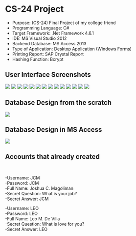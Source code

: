 # CS-24 Project

* Purpose: (CS-24) Final Project of my college friend
* Programming Language: C#
* Target Framework: .Net Framework 4.6.1
* IDE: MS Visual Studio 2012
* Backend Database: MS Access 2013
* Type of Application: Desktop Application (Windows Forms)  
* Printing Report: SAP Crystal Report
* Hashing Function: Bcrypt

<h2> User Interface Screenshots </h2> 
  <img src="SCREENSHOTS/PIC1.jpg">
  
  <img src="SCREENSHOTS/PIC2.jpg">
  
  <img src="SCREENSHOTS/PIC3.jpg">
  
  <img src="SCREENSHOTS/PIC4.jpg">
  
  <img src="SCREENSHOTS/PIC5.jpg">
  
  <img src="SCREENSHOTS/PIC6.jpg">
	
  <img src="SCREENSHOTS/PIC7.jpg">
	  
  <img src="SCREENSHOTS/PIC8.jpg">
				  
  <img src="SCREENSHOTS/PIC9.jpg">
  
  <img src="SCREENSHOTS/PIC10.jpg">
  
  <img src="SCREENSHOTS/PIC11.jpg">
  
  <img src="SCREENSHOTS/PIC12.jpg">
	
  <img src="SCREENSHOTS/PIC13.jpg">
	  
  <img src="SCREENSHOTS/PIC14.jpg">
  
<h2> Database Design from the scratch </h2> 
  <img src="SCREENSHOTS/PIC15.jpg">
	
<h2> Database Design in MS Access </h2> 
  <img src="SCREENSHOTS/PIC16.jpg">

<h2> Accounts that already created </h2> <br />

-Username: JCM <br />
-Password: JCM <br />
-Full Name: Joshua C. Magoliman <br />
-Secret Question: What is your job? <br />
-Secret Answer: JCM <br />

-Username: LEO <br />
-Password: LEO <br />
-Full Name: Leo M. De Villa <br />
-Secret Question: What is love for you? <br />
-Secret Answer: LEO <br />
  
  
